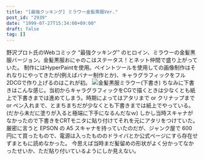 ```yaml
---
title: "[最強クッキング] ミラウー金髪黒服Ver."
post_id: "2939"
date: "1999-07-27T15:34:00+09:00"
draft: false
tag: []
---
```



野沢プロト氏のWebコミック “最強クッキング” のヒロイン、ミラウーの金髪黒服バージョン。金髪黒服おにゃのこはステータス！とネット仲間で盛り上がっていた。 制作にはHyperPaintを使用。ペイントツールを使用しての画像制作はそれなりにやってきたが(例えばバナー制作とか)、キャラグラフィックをフル2DCGで作り上げるのはこれが初。  ![金髪黒服ミラウー\(下書き\)](/wp-content/uploads/2015/05/42a2eeb26ebee778b4b18cb4ed7cce8a-443x1024.jpg) ちなみに下書きはこんな感じ。当初からキャラグラフィックをCGで描くときは少なくとも紙上で下書きまでは進めてしまう。時期によってはアタリまで or クリナップまで or ペン入れまで、とまちまちだが少なくとも下書きまでは紙上でやっている。(だから未だに塗りが入ると極端に下手になるんだなｗ) しかし当時スキャナがなかったので下書きをCRTモニタに貼り付けてそれを元にアタリをつけていた。厳密に言うと EPSON の A5 スキャナを持っていたのだが、ジャンク屋で 600 円にて買ったもので、電源は入ったもののドライバとか公式ページにすら存在せずまともに読めなかった。 今思えば当時まだ髪留めの形状がよく分かってなかったせいか、ただ貼り付いているようにしか見えない。
